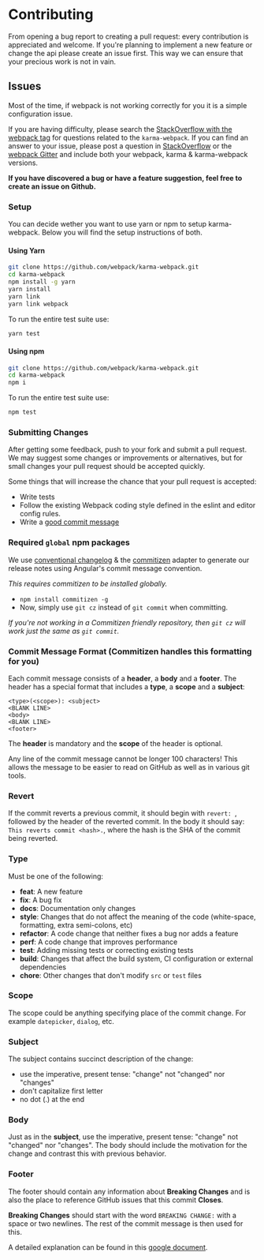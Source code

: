 # Contributing

From opening a bug report to creating a pull request: every contribution is
appreciated and welcome. If you're planning to implement a new feature or change
the api please create an issue first. This way we can ensure that your precious
work is not in vain.

## Issues

Most of the time, if webpack is not working correctly for you it is a simple configuration issue.

If you are having difficulty, please search the [StackOverflow with the webpack tag][stackwebpack] for questions related
to the `karma-webpack`. If you can find an answer to your issue, please post a question in [StackOverflow][stackwebpack] or
the [webpack Gitter][webpackgitter] and include both your webpack, karma & karma-webpack versions.

**If you have discovered a bug or have a feature suggestion, feel free to create an issue on Github.**

### Setup
You can decide wether you want to use yarn or npm to setup karma-webpack. Below you will find the setup instructions of both. 

#### Using Yarn
```bash
git clone https://github.com/webpack/karma-webpack.git
cd karma-webpack
npm install -g yarn
yarn install
yarn link
yarn link webpack
```

To run the entire test suite use:

```bash
yarn test
```

#### Using npm
```bash
git clone https://github.com/webpack/karma-webpack.git
cd karma-webpack
npm i
```

To run the entire test suite use:

```bash
npm test
```


### Submitting Changes

After getting some feedback, push to your fork and submit a pull request. We
may suggest some changes or improvements or alternatives, but for small changes
your pull request should be accepted quickly.

Some things that will increase the chance that your pull request is accepted:

* Write tests
* Follow the existing Webpack coding style defined in the eslint and editor config rules.
* Write a [good commit message](http://tbaggery.com/2008/04/19/a-note-about-git-commit-messages.html)

### Required `global` npm packages
We use [conventional changelog][conventionalchangelog] & the [commitizen][cz] adapter to generate our release notes using Angular's commit message convention.

*This requires commitizen to be installed globally.*

- `npm install commitizen -g`
- Now, simply use `git cz` instead of `git commit` when committing.

*If you're not working in a Commitizen friendly repository, then `git cz` will work just the same as `git commit`.*

### Commit Message Format (Commitizen handles this formatting for you)
Each commit message consists of a **header**, a **body** and a **footer**.  The header has a special
format that includes a **type**, a **scope** and a **subject**:

```
<type>(<scope>): <subject>
<BLANK LINE>
<body>
<BLANK LINE>
<footer>
```

The **header** is mandatory and the **scope** of the header is optional.

Any line of the commit message cannot be longer 100 characters! This allows the message to be easier
to read on GitHub as well as in various git tools.

### Revert
If the commit reverts a previous commit, it should begin with `revert: `, followed by the header of
the reverted commit. In the body it should say: `This reverts commit <hash>.`, where the hash is
the SHA of the commit being reverted.

### Type
Must be one of the following:

* **feat**: A new feature
* **fix**: A bug fix
* **docs**: Documentation only changes
* **style**: Changes that do not affect the meaning of the code (white-space, formatting, extra semi-colons, etc)
* **refactor**: A code change that neither fixes a bug nor adds a feature
* **perf**: A code change that improves performance
* **test**: Adding missing tests or correcting existing tests
* **build**: Changes that affect the build system, CI configuration or external dependencies
* **chore**: Other changes that don't modify `src` or `test` files

### Scope
The scope could be anything specifying place of the commit change. For example
`datepicker`, `dialog`, etc.

### Subject
The subject contains succinct description of the change:

* use the imperative, present tense: "change" not "changed" nor "changes"
* don't capitalize first letter
* no dot (.) at the end

### Body
Just as in the **subject**, use the imperative, present tense: "change" not "changed" nor "changes".
The body should include the motivation for the change and contrast this with previous behavior.

### Footer
The footer should contain any information about **Breaking Changes** and is also the place to
reference GitHub issues that this commit **Closes**.

**Breaking Changes** should start with the word `BREAKING CHANGE:` with a space or two newlines.
The rest of the commit message is then used for this.

A detailed explanation can be found in this [google document][google-commit].

[stackwebpack]: http://stackoverflow.com/tags/webpack
[webpackgitter]: https://gitter.im/webpack/webpack
[conventionalchangelog]: https://github.com/conventional-changelog/conventional-changelog
[cz]: https://github.com/commitizen/cz-cli
[google-commit]: https://docs.google.com/document/d/1QrDFcIiPjSLDn3EL15IJygNPiHORgU1_OOAqWjiDU5Y/preview
